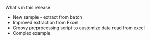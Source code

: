 What's in this release

* New sample - extract from batch
* Improved extraction from Excel
* Groovy preprocessing script to customize data read from excel
* Complex example 